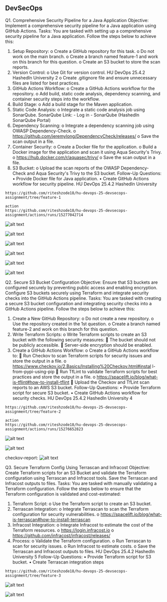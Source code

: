 ## DevSecOps

Q1. Comprehensive Security Pipeline for a Java Application
Objective:
Implement a comprehensive security pipeline for a Java application using GitHub Actions.
Tasks:
You are tasked with setting up a comprehensive security pipeline for a Java application. 
Follow the steps below to achieve this:
1. Setup Repository:
o Create a GitHub repository for this task.
o Do not work on the main branch.
o Create a branch named feature-1 and work on this branch for this question.
o Create an S3 bucket to store the scan reports.
2. Version Control:
o Use Git for version control.
HU DevOps 25.4.2 HashedIn University
2
o Create .gitignore file and ensure unnecessary files are listed for best 
practices.
3. GitHub Actions Workflow:
o Create a GitHub Actions workflow for the repository.
o Add build, static code analysis, dependency scanning, and container 
security steps into the workflow.
4. Build Stage:
o Add a build stage for the Maven application.
5. Static Code Analysis:
o Integrate a static code analysis job using SonarQube.
SonarQube Link: - Log in - SonarQube (HashedIn SonarQube Portal)
6. Dependency Scanning:
o Integrate a dependency scanning job using OWASP Dependency-Check.
o https://github.com/jeremylong/DependencyCheck/releases/
o Save the scan output in a file.
7. Container Security:
o Create a Docker file for the application.
o Build a Docker image for the application and scan it using Aqua Security's 
Trivy.
o https://hub.docker.com/r/aquasec/trivy/
o Save the scan output in a file.
8. S3 Bucket:
o Upload the scan reports of the OWASP Dependency-Check and Aqua 
Security's Trivy to the S3 bucket.
Follow-Up Questions:
• Provide Docker file for Java application.
• Create GitHub Actions workflow for security pipeline.
HU DevOps 25.4.2 HashedIn University

```
https://github.com/riteshzode18/hu-devops-25-devsecops-assignment/tree/feature-1
```

```
action
https://github.com/riteshzode18/hu-devops-25-devsecops-assignment/actions/runs/15277042714

```

![alt text](image.png)

![alt text](image-1.png)

![alt text](image-5.png)

![alt text](image-9.png)

![alt text](image-6.png)

![alt text](image-7.png)



Q2. Secure S3 Bucket Configuration
Objective:
Ensure that S3 buckets are configured securely by preventing public access and enabling 
encryption. Configure S3 buckets securely using Terraform and integrate security checks 
into the GitHub Actions pipeline.
Tasks:
You are tasked with creating a secure S3 bucket configuration and integrating security 
checks into a GitHub Actions pipeline. Follow the steps below to achieve this:
1. Create a New GitHub Repository:
o Do not create a new repository.
o Use the repository created in the 1st question.
o Create a branch named feature-2 and work on this branch for this question.
2. Write Terraform Scripts:
o Write Terraform scripts to create an S3 bucket with the following security 
measures: 
 The bucket should not be publicly accessible.
 Server-side encryption should be enabled.
3. Create a GitHub Actions Workflow:
o Create a GitHub Actions workflow to: 
 Run Checkov to scan Terraform scripts for security issues and store 
the output in a file.
o https://www.checkov.io/2.Basics/Installing%20Checkov.html#instal
l-from-pypi-using-pip
 Run TfLint to validate Terraform scripts for best practices and store 
the output in a file.
o https://spacelift.io/blog/what-is-tflint#how-to-install-tflint
 Upload the Checkov and TfLint scan reports to an AWS S3 bucket.
Follow-Up Questions:
• Provide Terraform script for secure S3 bucket.
• Create GitHub Actions workflow for security checks.
HU DevOps 25.4.2 HashedIn University
4


```
https://github.com/riteshzode18/hu-devops-25-devsecops-assignment/tree/feature-2

```

```
action
https://github.com/riteshzode18/hu-devops-25-devsecops-assignment/actions/runs/15276652823
```

![alt text](image-2.png)

![alt text](image-3.png)

checkov-report:
![alt text](image-10.png)


<!-- ![alt text](image-11.png) -->


Q3. Secure Terraform Config Using Terrascan and Infracost
Objective:
Create Terraform scripts for an S3 Bucket and validate the Terraform configuration using 
Terrascan and Infracost tools. Save the Terrascan and Infracost outputs to files.
Tasks:
You are tasked with manually validating a Terraform configuration. Follow the steps below 
to ensure that the Terraform configuration is validated and cost-estimated:
1. Terraform Script:
o Use the Terraform script to create an S3 bucket.
2. Terrascan Integration:
o Integrate Terrascan to scan the Terraform configuration for security 
vulnerabilities.
o https://spacelift.io/blog/what-is-terrascan#how-to-install-terrascan
3. Infracost Integration:
o Integrate Infracost to estimate the cost of the Terraform resources.
o https://login.infracost.io
o https://github.com/infracost/infracost/releases/
4. Process:
o Validate the Terraform configuration.
o Run Terrascan to scan for security issues.
o Run Infracost to estimate costs.
o Save the Terrascan and Infracost outputs to files.
HU DevOps 25.4.2 HashedIn University
5
Follow-Up Questions:
• Provide Terraform script for S3 bucket.
• Create Terrascan integration steps

```
https://github.com/riteshzode18/hu-devops-25-devsecops-assignment/tree/feature-3
```

![alt text](image-4.png)

![alt text](image-8.png)

